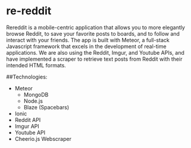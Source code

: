 # re-reddit
Rereddit is a mobile-centric application that allows you to more elegantly browse Reddit, to save your favorite posts to boards, and to follow and interact with your friends. The app is built with Meteor, a full-stack Javascript framework that excels in the development of real-time applications. We are also using the Reddit, Imgur, and Youtube APIs, and have implemented a scraper to retrieve text posts from Reddit with their intended HTML formats. 

##Technologies:
- Meteor
  - MongoDB
  - Node.js
  - Blaze (Spacebars)
- Ionic
- Reddit API
- Imgur API
- Youtube API
- Cheerio.js Webscraper
